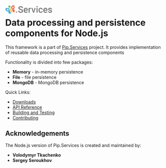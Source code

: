 # <img src="https://github.com/pip-services/pip-services/raw/master/design/Logo.png" alt="Pip.Services Logo" style="max-width:30%"> <br/> Data processing and persistence components for Node.js

This framework is a part of [Pip.Services](https://github.com/pip-services/pip-services) project.
It provides implementation of reusable data processing and persistence components

Functionality is divided into few packages:

- **Memory** - in-memory persistence
- **File** - file persistence
- **MongoDB** - MongoDB persistence

Quick Links:

* [Downloads](https://github.com/pip-services/pip-services-data-node/blob/master/doc/Downloads.md)
* [API Reference](http://htmlpreview.github.io/?https://github.com/pip-services/pip-services-data-node/blob/master/doc/api/index.html)
* [Building and Testing](https://github.com/pip-services/pip-services-data-node/blob/master/doc/Development.md)
* [Contributing](https://github.com/pip-services/pip-services-data-node/blob/master/doc/Development.md/#contrib)

## Acknowledgements

The Node.js version of Pip.Services is created and maintained by:
- **Volodymyr Tkachenko**
- **Sergey Seroukhov**
